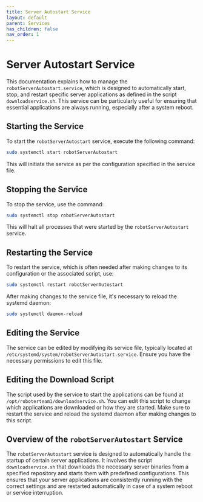 ```yaml
---
title: Server Autostart Service
layout: default
parent: Services
has_children: false
nav_order: 1
---
```


# Server Autostart Service

This documentation explains how to manage the `robotServerAutostart.service`, which is designed to automatically start, stop, and restart specific server applications as defined in the script `downloadservice.sh`. This service can be particularly useful for ensuring that essential applications are always running, especially after a system reboot.

## Starting the Service

To start the `robotServerAutostart` service, execute the following command:

```bash
sudo systemctl start robotServerAutostart
```

This will initiate the service as per the configuration specified in the service file.

## Stopping the Service

To stop the service, use the command:

```bash
sudo systemctl stop robotServerAutostart
```

This will halt all processes that were started by the `robotServerAutostart` service.

## Restarting the Service

To restart the service, which is often needed after making changes to its configuration or the associated script, use:

```bash
sudo systemctl restart robotServerAutostart
```

After making changes to the service file, it's necessary to reload the systemd daemon:

```bash
sudo systemctl daemon-reload
```

## Editing the Service

The service can be edited by modifying its service file, typically located at `/etc/systemd/system/robotServerAutostart.service`. Ensure you have the necessary permissions to edit this file.

## Editing the Download Script

The script used by the service to start the applications can be found at `/opt/roboterteam1/downloadservice.sh`. You can edit this script to change which applications are downloaded or how they are started. Make sure to restart the service and reload the systemd daemon after making changes to this script.

## Overview of the `robotServerAutostart` Service

The `robotServerAutostart` service is designed to automatically handle the startup of certain server applications. It involves the script `downloadservice.sh` that downloads the necessary server binaries from a specified repository and starts them with predefined configurations. This ensures that your server applications are consistently running with the correct settings and are restarted automatically in case of a system reboot or service interruption.
